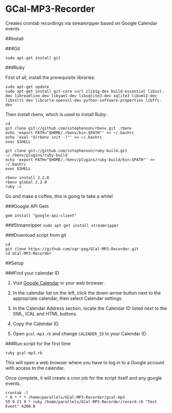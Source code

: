 # GCal-MP3-Recorder
Creates crontab recordings via streamripper based on Google Calendar events

##Install

###Git

```
sudo apt-get install git
```

###Ruby

First of all, install the prerequisite libraries:

```
sudo apt-get update
sudo apt-get install git-core curl zlib1g-dev build-essential libssl-dev libreadline-dev libyaml-dev libsqlite3-dev sqlite3 libxml2-dev libxslt1-dev libcurl4-openssl-dev python-software-properties libffi-dev
```

Then install rbenv, which is used to install Ruby:

```
cd
git clone git://github.com/sstephenson/rbenv.git .rbenv
echo 'export PATH="$HOME/.rbenv/bin:$PATH"' >> ~/.bashrc
echo 'eval "$(rbenv init -)"' >> ~/.bashrc
exec $SHELL

git clone git://github.com/sstephenson/ruby-build.git ~/.rbenv/plugins/ruby-build
echo 'export PATH="$HOME/.rbenv/plugins/ruby-build/bin:$PATH"' >> ~/.bashrc
exec $SHELL

rbenv install 2.2.0
rbenv global 2.2.0
ruby -v
```

Go and make a coffee, this is going to take a while!

###Google API Gem

`gem install "google-api-client"`

###Streamripper
`sudo apt-get install streamripper`

###Download script from git

```
cd
git clone https://github.com/sqr-peg/GCal-MP3-Recorder.git
cd GCal-MP3-Recorder
```


##Setup

###Find your calendar ID

1. Visit [Google Calendar](https://www.google.com/calendar/) in your web browser.

2. In the calendar list on the left, click the down-arrow button next to the appropriate calendar, then select Calendar settings.

3. In the Calendar Address section, locate the Calendar ID listed next to the XML, ICAL and HTML buttons.

4. Copy the Calendar ID.

5. Open `gcal-mp3.rb` and change `CALENDER_ID` to your Calendar ID

###Run script for the first time

```
ruby gcal-mp3.rb
```

This will open a web browser where you have to log in to a Google account with access to the calendar.

Once complete, it will create a cron job for the script itself and any google events.

```
crontab -l
* 8 * * * /home/parallels/GCal-MP3-Recorder/gcal-mp3
55 9 21 9 * ruby /home/parallels/GCal-MP3-Recorder/record.rb "Test Event" 4200.0
```